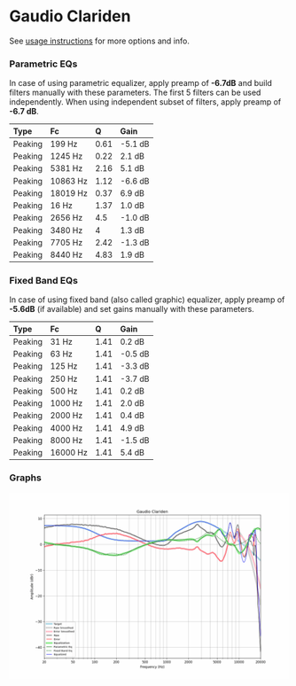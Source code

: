 # Gaudio Clariden
See [usage instructions](https://github.com/jaakkopasanen/AutoEq#usage) for more options and info.

### Parametric EQs
In case of using parametric equalizer, apply preamp of **-6.7dB** and build filters manually
with these parameters. The first 5 filters can be used independently.
When using independent subset of filters, apply preamp of **-6.7 dB**.

| Type    | Fc       |    Q | Gain    |
|:--------|:---------|:-----|:--------|
| Peaking | 199 Hz   | 0.61 | -5.1 dB |
| Peaking | 1245 Hz  | 0.22 | 2.1 dB  |
| Peaking | 5381 Hz  | 2.16 | 5.1 dB  |
| Peaking | 10863 Hz | 1.12 | -6.6 dB |
| Peaking | 18019 Hz | 0.37 | 6.9 dB  |
| Peaking | 16 Hz    | 1.37 | 1.0 dB  |
| Peaking | 2656 Hz  | 4.5  | -1.0 dB |
| Peaking | 3480 Hz  | 4    | 1.3 dB  |
| Peaking | 7705 Hz  | 2.42 | -1.3 dB |
| Peaking | 8440 Hz  | 4.83 | 1.9 dB  |

### Fixed Band EQs
In case of using fixed band (also called graphic) equalizer, apply preamp of **-5.6dB**
(if available) and set gains manually with these parameters.

| Type    | Fc       |    Q | Gain    |
|:--------|:---------|:-----|:--------|
| Peaking | 31 Hz    | 1.41 | 0.2 dB  |
| Peaking | 63 Hz    | 1.41 | -0.5 dB |
| Peaking | 125 Hz   | 1.41 | -3.3 dB |
| Peaking | 250 Hz   | 1.41 | -3.7 dB |
| Peaking | 500 Hz   | 1.41 | 0.2 dB  |
| Peaking | 1000 Hz  | 1.41 | 2.0 dB  |
| Peaking | 2000 Hz  | 1.41 | 0.4 dB  |
| Peaking | 4000 Hz  | 1.41 | 4.9 dB  |
| Peaking | 8000 Hz  | 1.41 | -1.5 dB |
| Peaking | 16000 Hz | 1.41 | 5.4 dB  |

### Graphs
![](./Gaudio%20Clariden.png)